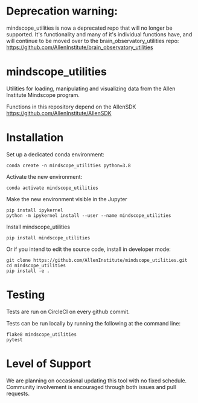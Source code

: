 # Deprecation warning:
mindscope_utilities is now a deprecated repo that will no longer be supported. It's functionality and many of it's individual functions have, and will continue to be moved over to the brain_observatory_utilities repo: 
https://github.com/AllenInstitute/brain_observatory_utilities


# mindscope_utilities
Utilities for loading, manipulating and visualizing data from the Allen Institute Mindscope program.

Functions in this repository depend on the AllenSDK
https://github.com/AllenInstitute/AllenSDK

# Installation

Set up a dedicated conda environment:

```
conda create -n mindscope_utilities python=3.8 
```

Activate the new environment:

```
conda activate mindscope_utilities
```

Make the new environment visible in the Jupyter 
```
pip install ipykernel
python -m ipykernel install --user --name mindscope_utilities
```

Install mindscope_utilities
```
pip install mindscope_utilities
```

Or if you intend to edit the source code, install in developer mode:
```
git clone https://github.com/AllenInstitute/mindscope_utilities.git
cd mindscope_utilities
pip install -e .
```

# Testing

Tests are run on CircleCI on every github commit.

Tests can be run locally by running the following at the command line:
```
flake8 mindscope_utilities
pytest
```

# Level of Support

We are planning on occasional updating this tool with no fixed schedule. Community involvement is encouraged through both issues and pull requests.
